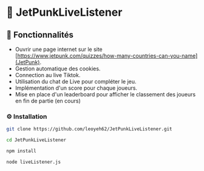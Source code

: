 ﻿# 🔴 JetPunkLiveListener

 ## 🚀 Fonctionnalités 
 - Ouvrir une page internet sur le site [https://www.jetpunk.com/quizzes/how-many-countries-can-you-name](JetPunk).
 - Gestion automatique des cookies.
 - Connection au live Tiktok.
 - Utilisation du chat de Live pour compléter le jeu.
 - Implémentation d'un score pour chaque joueurs.
 - Mise en place d'un leaderboard pour afficher le classement des joueurs en fin de partie (en cours)

### ⚙️ Installation 
```bash
git clone https://github.com/leoyeh62/JetPunkLiveListener.git

cd JetPunkLiveListener

npm install

node liveListener.js





